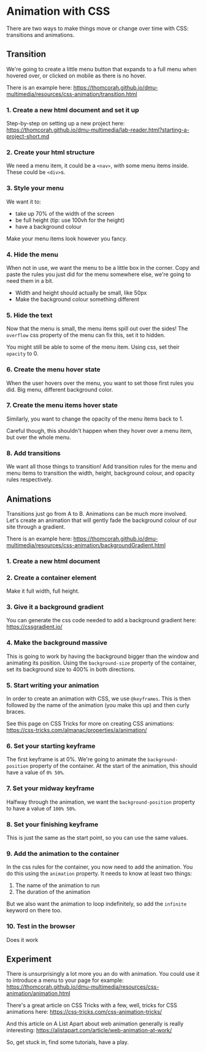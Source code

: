 # Animation with CSS

There are two ways to make things move or change over time with CSS: transitions and animations.

## Transition

We're going to create a little menu button that expands to a full menu when hovered over, or clicked on mobile as there is no hover.

There is an example here: <https://thomcorah.github.io/dmu-multimedia/resources/css-animation/transition.html>

### 1. Create a new html document and set it up
Step-by-step on setting up a new project here: <https://thomcorah.github.io/dmu-multimedia/lab-reader.html?starting-a-project-short.md>

### 2. Create your html structure
We need a menu item, it could be a `<nav>`, with some menu items inside. These could be `<div>`s.

### 3. Style your menu
We want it to:
* take up 70% of the width of the screen
* be full height (tip: use 100vh for the height)
* have a background colour

Make your menu items look however you fancy.

### 4. Hide the menu
When not in use, we want the menu to be a little box in the corner. Copy and paste the rules you just did for the menu somewhere else, we're going to need them in a bit.

* Width and height should actually be small, like 50px
* Make the background colour something different

### 5. Hide the text
Now that the menu is small, the menu items spill out over the sides! The `overflow` css property of the menu can fix this, set it to hidden.

You might still be able to some of the menu item. Using css, set their `opacity` to 0.

### 6. Create the menu hover state
When the user hovers over the menu, you want to set those first rules you did. Big menu, different background color.

### 7. Create the menu items hover state
Similarly, you want to change the opacity of the menu items back to 1.

Careful though, this shouldn't happen when they hover over a menu item, but over the whole menu.

### 8. Add transitions
We want all those things to transition! Add transition rules for the menu and menu items to transition the width, height, background colour, and opacity rules respectively.

## Animations

Transitions just go from A to B. Animations can be much more involved. Let's create an animation that will gently fade the background colour of our site through a gradient.

There is an example here: <https://thomcorah.github.io/dmu-multimedia/resources/css-animation/backgroundGradient.html>

### 1. Create a new html document

### 2. Create a container element
Make it full width, full height.

### 3. Give it a background gradient
You can generate the css code needed to add a background gradient here: <https://cssgradient.io/>

### 4. Make the background massive
This is going to work by having the background bigger than the window and animating its position. Using the `background-size` property of the container, set its background size to 400% in both directions.

### 5. Start writing your animation
In order to create an animation with CSS, we use `@keyframes`. This is then followed by the name of the animation (you make this up) and then curly braces.

See this page on CSS Tricks for more on creating CSS animations: <https://css-tricks.com/almanac/properties/a/animation/>

### 6. Set your starting keyframe
The first keyframe is at 0%. We're going to animate the `background-position` property of the container. At the start of the animation, this should have a value of `0% 50%`.

### 7. Set your midway keyframe
Halfway through the animation, we want the `background-position` property to have a value of `100% 50%`.

### 8. Set your finishing keyframe
This is just the same as the start point, so you can use the same values.

### 9. Add the animation to the container
In the css rules for the container, you now need to add the animation. You do this using the `animation` property. It needs to know at least two things:
1. The name of the animation to run
2. The duration of the animation

But we also want the animation to loop indefinitely, so add the `infinite` keyword on there too.

### 10. Test in the browser
Does it work

## Experiment
There is unsurprisingly a lot more you an do with animation. You could use it to introduce a menu to your page for example: <https://thomcorah.github.io/dmu-multimedia/resources/css-animation/animation.html>

There's a great article on CSS Tricks with a few, well, tricks for CSS animations here: <https://css-tricks.com/css-animation-tricks/>

And this article on A List Apart about web animation generally is really interesting: <https://alistapart.com/article/web-animation-at-work/>

So, get stuck in, find some tutorials, have a play.
